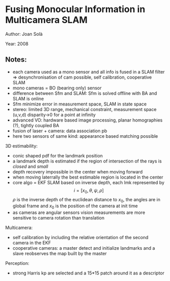 # Fusing Monocular Information in Multicamera SLAM

Author: Joan Solà

Year: 2008

Notes:
---

* each camera used as a mono sensor and all info is fused in a SLAM filter => desynchronisation of cam possible, self calibration, cooperative SLAM
* mono cameras = BO (bearing only) sensor
* difference between Sfm and SLAM: Sfm is solved offline with BA and SLAM is online 
* Sfm minimize error in measurement space, SLAM in state space
* stereo: limited 3D range, mechanical constraint, measurement space (u,v,d) disparity->0 for a point at infinity
* advanced VO: hardware based image processing, planar homographies (?), tightly coupled BA
* fusion of laser + camera: data association pb
*  here two sensors of same kind: appearance based matching possible

3D estimability:
* conic shaped pdf for the landmark position
* a landmark depth is estimated if the region of intersection of the rays is *closed* and *small*
* depth recovery impossible in the center when moving forward
* when moving laterrally the best estimable region is located in the center
* core algo = EKF SLAM based on inverse depth, each lmk represented by 
$$
i = [x_0, \theta, \psi, \rho]
$$
$\rho$ is the inverse depth of the euclidean distance to $x_0$, the angles are in global frame and $x_0$ is the position of the camera at init time
* as cameras are angular sensors vision measurements are more sensitive to camera rotation than translation

Multicamera:
* self calibration by including the relative orientation of the second camera in the EKF
* cooperative cameras: a master detect and initialize landmarks and a slave reobserves the map built by the master

Perception:
* strong Harris kp are selected and a 15*15 patch around it as a descriptor